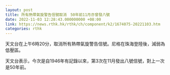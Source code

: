 ```yaml
---
layout: post
title: 所有熱帶氣旋警告信號取消　50年前11月亦曾發八號
date: 2022-11-03 12:28:43.000000000 +08:00
link: https://news.rthk.hk/rthk/ch/component/k2/1674075-20221103.htm
categories: rthk
---
```


天文台在上午6時20分，取消所有熱帶氣旋警告信號。尼格在珠海登陸後，減弱為低壓區。

天文台表示，今次是自1946年有記錄以來，第3次在11月發出八號信號，對上一次是50年前。
